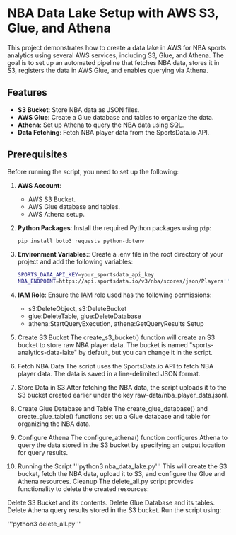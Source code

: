 # NBA Data Lake Setup with AWS S3, Glue, and Athena

This project demonstrates how to create a data lake in AWS for NBA sports analytics using several AWS services, including S3, Glue, and Athena. The goal is to set up an automated pipeline that fetches NBA data, stores it in S3, registers the data in AWS Glue, and enables querying via Athena.

## Features

- **S3 Bucket**: Store NBA data as JSON files.
- **AWS Glue**: Create a Glue database and tables to organize the data.
- **Athena**: Set up Athena to query the NBA data using SQL.
- **Data Fetching**: Fetch NBA player data from the SportsData.io API.

## Prerequisites

Before running the script, you need to set up the following:

1. **AWS Account**:
   - AWS S3 Bucket.
   - AWS Glue database and tables.
   - AWS Athena setup.
   
2. **Python Packages**:
   Install the required Python packages using `pip`:
   ```bash
   pip install boto3 requests python-dotenv
3. **Environment Variables:**:
   Create a .env file in the root directory of your project and add the following variables:
    ```bash
    SPORTS_DATA_API_KEY=your_sportsdata_api_key
    NBA_ENDPOINT=https://api.sportsdata.io/v3/nba/scores/json/Players'''
4. **IAM Role**:
   Ensure the IAM role used has the following permissions:

    * s3:DeleteObject, s3:DeleteBucket
    * glue:DeleteTable, glue:DeleteDatabase
    * athena:StartQueryExecution, athena:GetQueryResults
Setup
1. Create S3 Bucket
The create_s3_bucket() function will create an S3 bucket to store raw NBA player data. The bucket is named "sports-analytics-data-lake" by default, but you can change it in the script.

2. Fetch NBA Data
The script uses the SportsData.io API to fetch NBA player data. The data is saved in a line-delimited JSON format.

3. Store Data in S3
After fetching the NBA data, the script uploads it to the S3 bucket created earlier under the key raw-data/nba_player_data.jsonl.

4. Create Glue Database and Table
The create_glue_database() and create_glue_table() functions set up a Glue database and table for organizing the NBA data.

5. Configure Athena
The configure_athena() function configures Athena to query the data stored in the S3 bucket by specifying an output location for query results.

6. Running the Script
'''python3 nba_data_lake.py'''
This will create the S3 bucket, fetch the NBA data, upload it to S3, and configure the Glue and Athena resources.
Cleanup
The delete_all.py script provides functionality to delete the created resources:

Delete S3 Bucket and its contents.
Delete Glue Database and its tables.
Delete Athena query results stored in the S3 bucket.
Run the script using:

'''python3 delete_all.py'''


